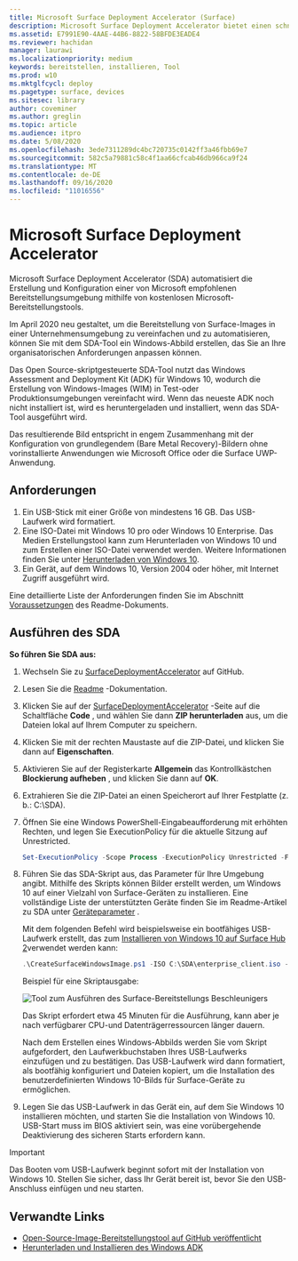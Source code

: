 ```yaml
---
title: Microsoft Surface Deployment Accelerator (Surface)
description: Microsoft Surface Deployment Accelerator bietet einen schnellen und einfachen Bereitstellungsmechanismus für Organisationen, die ein Reimaging von Surface-Geräten durchführen möchten.
ms.assetid: E7991E90-4AAE-44B6-8822-58BFDE3EADE4
ms.reviewer: hachidan
manager: laurawi
ms.localizationpriority: medium
keywords: bereitstellen, installieren, Tool
ms.prod: w10
ms.mktglfcycl: deploy
ms.pagetype: surface, devices
ms.sitesec: library
author: coveminer
ms.author: greglin
ms.topic: article
ms.audience: itpro
ms.date: 5/08/2020
ms.openlocfilehash: 3ede7311289dc4bc720735c0142ff3a46fbb69e7
ms.sourcegitcommit: 582c5a79881c58c4f1aa66cfcab46db966ca9f24
ms.translationtype: MT
ms.contentlocale: de-DE
ms.lasthandoff: 09/16/2020
ms.locfileid: "11016556"
---
```

# Microsoft Surface Deployment Accelerator

Microsoft Surface Deployment Accelerator (SDA) automatisiert die Erstellung und Konfiguration einer von Microsoft empfohlenen Bereitstellungsumgebung mithilfe von kostenlosen Microsoft-Bereitstellungstools.

Im April 2020 neu gestaltet, um die Bereitstellung von Surface-Images in einer Unternehmensumgebung zu vereinfachen und zu automatisieren, können Sie mit dem SDA-Tool ein Windows-Abbild erstellen, das Sie an Ihre organisatorischen Anforderungen anpassen können.

Das Open Source-skriptgesteuerte SDA-Tool nutzt das Windows Assessment and Deployment Kit (ADK) für Windows 10, wodurch die Erstellung von Windows-Images (WIM) in Test-oder Produktionsumgebungen vereinfacht wird. Wenn das neueste ADK noch nicht installiert ist, wird es heruntergeladen und installiert, wenn das SDA-Tool ausgeführt wird.

Das resultierende Bild entspricht in engem Zusammenhang mit der Konfiguration von grundlegendem (Bare Metal Recovery)-Bildern ohne vorinstallierte Anwendungen wie Microsoft Office oder die Surface UWP-Anwendung.

##  <a name="requirements"></a>Anforderungen

1. Ein USB-Stick mit einer Größe von mindestens 16 GB. Das USB-Laufwerk wird formatiert.
2. Eine ISO-Datei mit Windows 10 pro oder Windows 10 Enterprise. Das Medien Erstellungstool kann zum Herunterladen von Windows 10 und zum Erstellen einer ISO-Datei verwendet werden. Weitere Informationen finden Sie unter [Herunterladen von Windows 10](https://www.microsoft.com/software-download/windows10).
3. Ein Gerät, auf dem Windows 10, Version 2004 oder höher, mit Internet Zugriff ausgeführt wird.

Eine detaillierte Liste der Anforderungen finden Sie im Abschnitt [Voraussetzungen](https://github.com/microsoft/SurfaceDeploymentAccelerator/blob/master/README.md#prerequisites) des Readme-Dokuments.

##  <a name="how-to-run-the-sda"></a>Ausführen des SDA

**So führen Sie SDA aus:**

1. Wechseln Sie zu [SurfaceDeploymentAccelerator](https://github.com/microsoft/SurfaceDeploymentAccelerator) auf GitHub. 
2. Lesen Sie die [Readme](https://github.com/microsoft/SurfaceDeploymentAccelerator/blob/master/README.md) -Dokumentation.
3. Klicken Sie auf der [SurfaceDeploymentAccelerator](https://github.com/microsoft/SurfaceDeploymentAccelerator) -Seite auf die Schaltfläche **Code** , und wählen Sie dann **ZIP herunterladen** aus, um die Dateien lokal auf Ihrem Computer zu speichern.
4. Klicken Sie mit der rechten Maustaste auf die ZIP-Datei, und klicken Sie dann auf **Eigenschaften**.
5. Aktivieren Sie auf der Registerkarte **Allgemein** das Kontrollkästchen **Blockierung aufheben** , und klicken Sie dann auf **OK**.
6. Extrahieren Sie die ZIP-Datei an einen Speicherort auf Ihrer Festplatte (z. b.: C:\SDA).
7. Öffnen Sie eine Windows PowerShell-Eingabeaufforderung mit erhöhten Rechten, und legen Sie ExecutionPolicy für die aktuelle Sitzung auf Unrestricted.

    ```powershell
    Set-ExecutionPolicy -Scope Process -ExecutionPolicy Unrestricted -Force
    ```
8. Führen Sie das SDA-Skript aus, das Parameter für Ihre Umgebung angibt. Mithilfe des Skripts können Bilder erstellt werden, um Windows 10 auf einer Vielzahl von Surface-Geräten zu installieren. Eine vollständige Liste der unterstützten Geräte finden Sie im Readme-Artikel zu SDA unter [Geräteparameter](https://github.com/microsoft/SurfaceDeploymentAccelerator/blob/master/README.md#full-parameter-documentation) . 

    Mit dem folgenden Befehl wird beispielsweise ein bootfähiges USB-Laufwerk erstellt, das zum [Installieren von Windows 10 auf Surface Hub 2](https://docs.microsoft.com/surface-hub/surface-hub-2s-migrate-os)verwendet werden kann:

    ```powershell
    .\CreateSurfaceWindowsImage.ps1 -ISO C:\SDA\enterprise_client.iso -OSSKU Enterprise -DestinationFolder C:\Output -Device SurfaceHub2 -CreateUSB $True
    ```
    Beispiel für eine Skriptausgabe:

   ![Tool zum Ausführen des Surface-Bereitstellungs Beschleunigers](images/sda1.png)

    Das Skript erfordert etwa 45 Minuten für die Ausführung, kann aber je nach verfügbarer CPU-und Datenträgerressourcen länger dauern. 

    Nach dem Erstellen eines Windows-Abbilds werden Sie vom Skript aufgefordert, den Laufwerkbuchstaben Ihres USB-Laufwerks einzufügen und zu bestätigen. Das USB-Laufwerk wird dann formatiert, als bootfähig konfiguriert und Dateien kopiert, um die Installation des benutzerdefinierten Windows 10-Bilds für Surface-Geräte zu ermöglichen.

9. Legen Sie das USB-Laufwerk in das Gerät ein, auf dem Sie Windows 10 installieren möchten, und starten Sie die Installation von Windows 10. USB-Start muss im BIOS aktiviert sein, was eine vorübergehende Deaktivierung des sicheren Starts erfordern kann.

> [!IMPORTANT]
> Das Booten vom USB-Laufwerk beginnt sofort mit der Installation von Windows 10. Stellen Sie sicher, dass Ihr Gerät bereit ist, bevor Sie den USB-Anschluss einfügen und neu starten. 

##  <a name="related-links"></a>Verwandte Links

 - [Open-Source-Image-Bereitstellungstool auf GitHub veröffentlicht](https://techcommunity.microsoft.com/t5/surface-it-pro-blog/open-source-image-deployment-tool-released-on-github/ba-p/1314115)
 - [Herunterladen und Installieren des Windows ADK](https://docs.microsoft.com/windows-hardware/get-started/adk-install)
